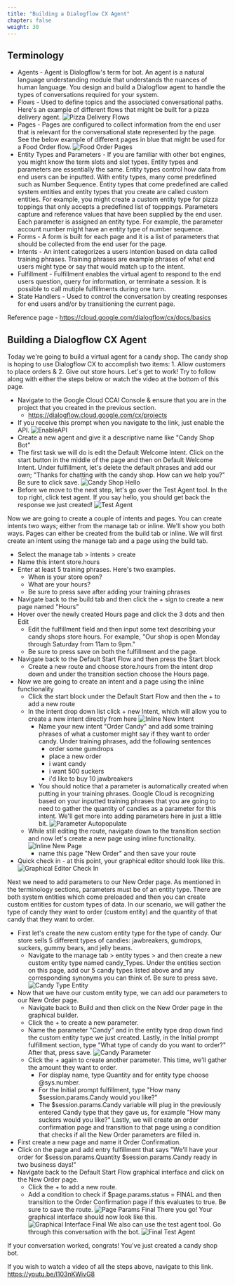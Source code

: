 ```yaml
---
title: "Building a Dialogflow CX Agent"
chapter: false
weight: 30
---
```

## Terminology
- Agents - Agent is Dialogflow's term for bot. An agent is a natural language understanding module that understands the nuances of human language. You design and build a Dialogflow agent to handle the types of conversations required for your system.
- Flows - Used to define topics and the associated conversational paths. Here's an example of different flows that might be built for a pizza delivery agent.
![Pizza Delivery Flows](/images/PizzaDeliveryFlows.jpg)
- Pages - Pages are configured to collect information from the end user that is relevant for the conversational state represented by the page. See the below example of different pages in blue that might be used for a Food Order flow. 
![Food Order Pages](/images/foodOrderPages.jpg)
- Entity Types and Parameters - If you are familiar with other bot engines, you might know the term slots and slot types. Entity types and parameters are essentially the same. Entity types control how data from end users can be inputted. With entity types, many come predefined such as Number Sequence. Entity types that come predefined are called system entities and entity types that you create are called custom entities. For example, you might create a custom entity type for pizza toppings that only accepts a predefined list of topppings. Parameters capture and reference values that have been supplied by the end user. Each parameter is assigned an entity type. For example, the parameter account number might have an entity type of number sequence. 
- Forms - A form is built for each page and it is a list of parameters that should be collected from the end user for the page.
- Intents - An intent categorizes a users intention based on data called training phrases. Training phrases are example phrases of what end users might type or say that would match up to the intent.
- Fulfillment - Fulfillment enables the virtual agent to respond to the end users question, query for information, or terminate a session. It is possible to call mutiple fulfillments during one turn.
- State Handlers - Used to control the conversation by creating responses for end users and/or by transitioning the current page.

Reference page - https://cloud.google.com/dialogflow/cx/docs/basics


## Building a Dialogflow CX Agent
Today we're going to build a virtual agent for a candy shop. The candy shop is hoping to use Dialogflow CX to accomplish two items: 1. Allow customers to place orders & 2. Give out store hours. Let's get to work! Try to follow along with either the steps below or watch the video at the bottom of this page.

- Navigate to the Google Cloud CCAI Console & ensure that you are in the project that you created in the previous section. 
    - https://dialogflow.cloud.google.com/cx/projects
- If you receive this prompt when you navigate to the link, just enable the API.
![EnableAPI](/images/EnableAPI.jpg)
- Create a new agent and give it a descriptive name like "Candy Shop Bot"
- The first task we will do is edit the Default Welcome Intent. Click on the start button in the middle of the page and then on Default Welcome Intent. Under fulfillment, let's delete the default phrases and add our own; "Thanks for chatting with the candy shop. How can we help you?" Be sure to click save. 
![Candy Shop Hello](/images/candyShopHello.jpg)
- Before we move to the next step, let's go over the Test Agent tool. In the top right, click test agent. If you say hello, you should get back the response we just created!
![Test Agent](/images/testAgent.jpg)

Now we are going to create a couple of intents and pages. You can create intents two ways; either from the manage tab or inline. We'll show you both ways. Pages can either be created from the build tab or inline. We will first create an intent using the manage tab and a page using the build tab.
- Select the manage tab > intents > create
- Name this intent store.hours
- Enter at least 5 training phrases. Here's two examples.
    - When is your store open? 
    - What are your hours?
    - Be sure to press save after adding your training phrases
- Navigate back to the build tab and then click the + sign to create a new page named "Hours"
- Hover over the newly created Hours page and click the 3 dots and then Edit
    - Edit the fulfillment field and then input some text describing your candy shops store hours. For example, "Our shop is open Monday through Saturday from 11am to 9pm."
    - Be sure to press save on both the fulfillment and the page. 
- Navigate back to the Default Start Flow and then press the Start block
    - Create a new route and choose store.hours from the intent drop down and under the transition section choose the Hours page. 
- Now we are going to create an intent and a page using the inline functionality
    - Click the start block under the Default Start Flow and then the + to add a new route
    - In the intent drop down list click + new Intent, which will allow you to create a new intent directly from here
    ![Inline New Intent](/images/inlineNewIntent.jpg)
        - Name your new intent "Order Candy" and add some training phrases of what a customer might say if they want to order candy. Under training phrases, add the following sentences
            - order some gumdrops
            - place a new order
            - i want candy
            - i want 500 suckers
            - i'd like to buy 10 jawbreakers
        - You should notice that a parameter is automatically created when putting in your training phrases. Google Cloud is recognizing based on your inputted training phrases that you are going to need to gather the quantity of candies as a parameter for this intent. We'll get more into adding parameters here in just a little bit.
        ![Parameter Autopopulate](/images/parameterAutopopulate.jpg)
    - While still editing the route, navigate down to the transition section and now let's create a new page using inline functionality. 
    ![Inline New Page](/images/inlineNewPage.jpg)
        - name this page "New Order" and then save your route
- Quick check in - at this point, your graphical editor should look like this. 
![Graphical Editor Check In](/images/graphicalEditorCheckIn.jpg)

Next we need to add parameters to our New Order page. As mentioned in the terminology sections, parameters must be of an entity type. There are both system entities which come preloaded and then you can create custom entities for custom types of data. In our scenario, we will gather the type of candy they want to order (custom entity) and the quantity of that candy that they want to order. 
- First let's create the new custom entity type for the type of candy. Our store sells 5 different types of candies: jawbreakers, gumdrops, suckers, gummy bears, and jelly beans.
    - Navigate to the manage tab > entity types > and then create a new custom entity type named candy_Types. Under the entities section on this page, add our 5 candy types listed above and any corresponding synonyms you can think of. Be sure to press save.
    ![Candy Type Entity](/images/candyTypeEntity.jpg)
- Now that we have our custom entity type, we can add our parameters to our New Order page. 
    - Navigate back to Build and then click on the New Order page in the graphical builder. 
    - Click the + to create a new parameter.
    - Name the parameter "Candy" and in the entity type drop down find the custom entity type we just created. Lastly, in the Initial prompt fulfillment section, type "What type of candy do you want to order?" After that, press save.
    ![Candy Parameter](/images/candyParameter.jpg)
    - Click the + again to create another parameter. This time, we'll gather the amount they want to order.
        - For display name, type Quantity and for entity type choose @sys.number. 
        - For the Initial prompt fulfillment, type "How many $session.params.Candy would you like?"
        - The $session.params.Candy variable will plug in the previously entered Candy type that they gave us, for example "How many suckers would you like?"
Lastly, we will create an order confirmation page and transition to that page using a condition that checks if all the New Order parameters are filled in.
- First create a new page and name it Order Confirmation. 
- Click on the page and add entry fulfillment that says "We'll have your order for $session.params.Quantity $session.params.Candy ready in two business days!"
- Navigate back to the Default Start Flow graphical interface and click on the New Order page. 
    - Click the + to add a new route. 
    - Add a condition to check if $page.params.status = FINAL and then transition to the Order Confirmation page if this evaluates to true. Be sure to save the route.
    ![Page Params Final](/images/pageParamsFinal.jpg)
There you go! Your graphical interface should now look like this. 
![Graphical Interface Final](/images/graphicalInterfaceFinal.jpg)
We also can use the test agent tool. Go through this conversation with the bot.
![Final Test Agent](/images/finalTestAgent.jpg)

If your conversation worked, congrats! You've just created a candy shop bot.

If you wish to watch a video of all the steps above, navigate to this link. https://youtu.be/I103nKWivG8 

